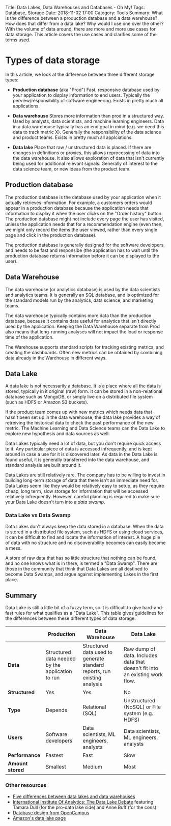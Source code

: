 Title: Data Lakes, Data Warehouses and Databases - Oh My! 
Tags: Database, Storage
Date: 2018-11-02 17:00
Category: Tools 
Summary: What is the difference between a production database and a data warehouse? How does that differ from a data lake? Why would I use one over the other? With the volume of data around, there are more and more use cases for data storage. This article covers the use cases and clarifies some of the terms used.

# Types of data storage

In this article, we look at the difference between three different storage types:

* **Production database** (aka "Prod")
  Fast, responsive database used by your application to display information to end users. Typically the perview/responsibility of software engineering. Exists in pretty much all applications.

* **Data warehouse**
  Stores more information than prod in a structured way. Used by analysts, data scientists, and machine learning engineers. Data in a data warehouse typically has an end goal in mind (e.g. we need this data to track metric X). Generally the responsibility of the data science and product teams. Exists in pretty much all applciations.

* **Data lake**
  Place that raw / unstructured data is placed. If there are changes in definitions or proxies, this allows reprocessing of data into the data warehouse. It also allows exploration of data that isn't currently being used for additional relevant signals. Generally of interest to the data science team, or new ideas from the product team. 

## Production database

The production database is the database used by your application when it actually retrieves information. For example, a customers orders would appear in a production database because the application needs that information to display it when the user clicks on the "Order history" button. The production database might not include every page the user has visited, unless the application needs that for a recommendation engine (even then, we might only record the items the user viewed, rather than every single page and click in the production database). 

The production database is generally designed for the software developers, and needs to be fast and responsibe (the application has to wait until the production database returns information before it can be displayed to the user). 

## Data Warehouse

The data warehouse (or analytics database) is used by the data scientists and analytics teams. It is generally an SQL database, and is optimized for the standard models run by the analytics, data science, and marketing teams. 

The data warehouse typically contains more data than the production database, because it contains data useful for analytics that isn't directly used by the application. Keeping the Data Warehouse separate from Prod also means that long-running analyses will not impact the load or response time of the application. 

The Warehouse supports standard scripts for tracking existing metrics, and creating the dashboards. Often new metrics can be obtained by combining data already in the Warehouse in different ways. 

## Data Lake

A data lake is not necessarily a database. It is a place where all the data is stored, typically in it original (raw) form. It can be stored in a non-relational database such as MongoDB, or simply live on a distributed file system (such as HDFS or Amazon S3 buckets).

If the product team comes up with new metrics which needs data that hasn't been set up in the data warehouse, the data lake provides a way of retreiving the historical data to check the past performance of the new metric. The Machine Learning and Data Science teams can the Data Lake to explore new hypothesis and data sources as well.

Data Lakes typically need a lot of data, but you don't require quick access to it. Any particular piece of data is accessed infrequently, and is kept around in case a use for it is discovered later. As data in the Data Lake is found useful, it is generally transferred into the data warehouse, and standard analysis are built around it.

Data Lakes are still relatively rare. The company has to be willing to invest in building long-term storage of data that there isn't an immediate need for. Data Lakes seem like they would be relatively easy to setup, as they require cheap, long term, slow storage for information that will be accessed relatively infrequently. However, careful planning is required to make sure your Data Lake doesn't turn into a _data swamp_.

### Data Lake vs Data Swamp

Data Lakes don't always keep the data stored in a database. When the data is stored in a distributed file system, such as HDFS or using cloud services, it can be difficult to find and locate the information of interest. A huge pile of data with no structure and no discoverability becomes can easily become a mess. 

A store of raw data that has so little structure that nothing can be found, and no one knows what is in there, is termed a "Data Swamp". There are those in the community that think that Data Lakes are all destined to become Data Swamps, and argue against implementing Lakes in the first place. 

## Summary

Data Lake is still a little bit of a fuzzy term, so it is difficult to give hard-and-fast rules for what qualifies as a "Data Lake". This table gives guidelines for the differences between these different types of data storage.

| | Production | Data Warehouse | Data Lake |
|---|---|---|---|
| **Data** | Structured data needed by the application to run | Structured data used to generate standard reports, run existing analysis | Raw dump of data. Includes data that doesn't fit into an existing work flow. |
| **Structured** | Yes | Yes | No |
| **Type** | Depends | Relational (SQL) | Unstructured (NoSQL) or File system (e.g. HDFS) | 
| **Users** | Software developers | Data scientists, ML engineers, analysts | Data scientists, ML engineers, analysts |
| **Performance** | Fastest | Fast | Slow |
| **Amount stored** | Smallest | Medium | Most |

### Other resources

* [Five differences between data lakes and data warehouses](https://www.blue-granite.com/blog/bid/402596/top-five-differences-between-data-lakes-and-data-warehouses)
* [International Institute Of Analytics: The Data Lake Debate](https://iianalytics.com/analytics-resources/the-data-lake-debate) featuring Tamara Dull (for the pro-data lake side) and Anne Buff (for the cons)
* [Database design from OpenCampus](https://opentextbc.ca/dbdesign01/chapter/chapter-13-database-development-process/)
* [Amazon's data lake page](https://aws.amazon.com/big-data/datalakes-and-analytics/what-is-a-data-lake/)
